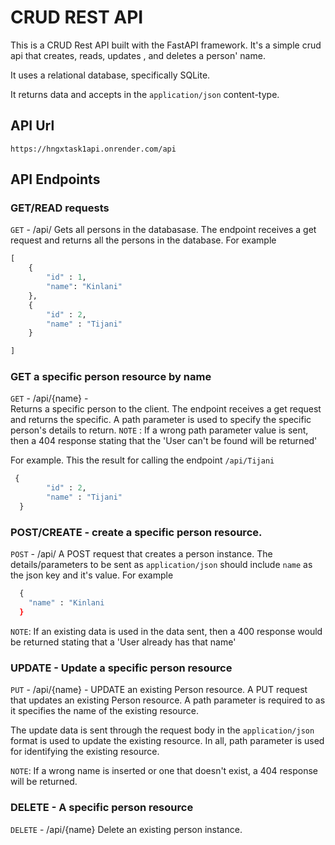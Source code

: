 # CRUD REST API 
This is a CRUD Rest API built with the FastAPI framework. It's a simple crud api that creates, reads, updates , and deletes a person'
name. 

It uses a relational database, specifically SQLite. 

It returns data and accepts in the `application/json` content-type. 

## API Url

    https://hngxtask1api.onrender.com/api
    
## API Endpoints

### GET/READ requests

`GET` - /api/ 
Gets all persons in the databasase. The endpoint receives a get request and returns all the persons in the database.
For example

```python
[
    {
        "id" : 1,
        "name": "Kinlani"
    },
    {
        "id" : 2,
        "name" : "Tijani"
    }

]

```
### GET a specific person resource by name

`GET` - /api/{name} -  
  Returns a specific person to the client. The endpoint receives a get request and returns the specific. 
  A path parameter is used to specify the specific person's details to return. 
`NOTE` : If a wrong path parameter value is sent, then a 404 response stating that the 'User can't be found will be returned'


For example. This the result for calling the endpoint `/api/Tijani`
```python
 {
        "id" : 2,
        "name" : "Tijani"
  }

```

### POST/CREATE - create a specific person resource.

`POST` - /api/
A POST request that creates a person instance. The details/parameters to be sent as `application/json` should include `name` as      the json key and it's value. For example 

```python
  {
    "name" : "Kinlani
  }
```
`NOTE`: If an existing data is used in the data sent, then a 400 response would be returned stating that a 'User already has that     name'    

### UPDATE - Update a specific person resource 

`PUT` - /api/{name} - UPDATE an existing Person resource. 
A PUT request that updates an existing Person resource. A path parameter is required to as it specifies the name of the existing 
resource. 

The update data is sent through the request body in the `application/json` format is used to update the existing resource. 
In all, path parameter is used for identifying the existing resource. 

`NOTE`: 
If a wrong name is inserted or one that doesn't exist, a 404 response
will be returned. 

### DELETE - A specific person resource

`DELETE` - /api/{name} Delete an existing person instance. 



  

